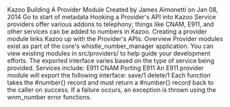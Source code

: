 # 
Kazoo 
Building A Provider Module
Created by James Aimonetti on Jan 08, 2014 Go to start of metadata
Hooking a Provider's API into Kazoo
Service providers offer various addons to telephony; things like CNAM, E911, and other services can be added to numbers in Kazoo. Creating a provider module links Kazoo up with the Provider's APIs.
Overview
Provider modules exist as part of the core's whistle_number_manager application. You can view existing modules in src/providers/ to help guide your development efforts. The exported interface varies based on the type of service being provided. Services include:
E911
CNAM
Porting
E911
An E911 provider module will export the following interface:
save/1
delete/1
Each function takes the #number{} record and must return a #number{} record back to the caller on success. If a failure occurs, an exception is thrown using the wnm_number error functions.
